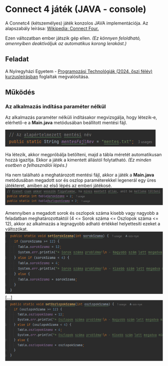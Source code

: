 # Connect 4 játék (JAVA - console)
A Connetc4 (kétszemélyes) játék konzolos JAVA implementációja. Az alapszabály leírása: [Wikipedia: Connect Four.](https://hu.wikipedia.org/wiki/Connect_four)

Ezen változatban ember játszik gép ellen. *(Ez könnyen feloldható, amennyiben deaktiváljuk az automatikus korong lerakást.)*

## Feladat
A Nyíregyházi Egyetem - [Programozási Technológiák (2024. őszi félév) kurzusleírásban](docs/kurzusleiras.pdf)  foglaltak megvalósítása.

## Működés

### Az alkalmazás indítása paraméter nélkül
Az alkalmazás paraméter nélküli indításakor megvizsgálja, hogy létezik-e, elérhető-e a **Main.java** metódusában beállított mentési fájl.

![mentesFajlNev](docs/mentesFajlNev.png "mentesFajlNev")

Ha létezik, akkor megpróbálja betölteni, majd a tábla méretét automatikusan hozzá igazítja. Ekkor a játék a kimentett állástól folytatható. *(Ez minden esetben a felhasználói lépés.)*

Ha nem található a meghatározott mentési fájl, akkor a játék a **Main.java** metódusában megadott sor és oszlop paraméterekkel legenerál egy üres játékteret, amiben az első lépés az emberi játékosé.
![tablaSorOszlop](docs/tablaSorOszlop.png "tablaSorOszlop")

Amennyiben a megadott sorok és oszlopok száma kisebb vagy nagyobb a feladatban meghatározottaktól (4 <= Sorok száma <= Oszlopok száma <= 12), akkor az alkalmazás a legnagyobb adható értékkel helyettesíti ezeket a változókat.
![tablaSorVizsgalat](docs/tablaSorVizsgalat.png "tablaSorOszlopVizsg")
[...]
![tablaOszlopVizsgalat](docs/tablaOszlopVizsgalat.png "tablaSorOszlopVizsg")
